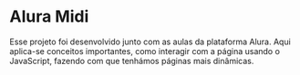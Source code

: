 # Alura Midi
Esse projeto foi desenvolvido junto com as aulas da plataforma Alura. Aqui aplica-se conceitos importantes, como interagir com a página usando o JavaScript, fazendo com que tenhámos páginas mais dinâmicas.
